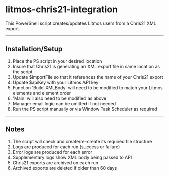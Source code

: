 # litmos-chris21-integration

This PowerShell script creates/updates Litmos users from a Chris21 XML export.

------------------------
Installation/Setup
------------------------

1. Place the PS script in your desired location
2. Insure that Chris21 is generating an XML export file in same location as the script
3. Update $importFile so that it references the name of your Chris21 export
4. Update $apiKey with your Litmos API key
5. Function 'Build-XMLBody' will need to be modified to match your Litmos elements and element order
6. 'Main' will also need to be modified as above
7. Manager email logic can be omitted if not needed 
8. Run the PS script manually or via Window Task Scheduler as required

------------------------
Notes
------------------------
1. The script will check and create/re-create its required file structure
2. Logs are produced for each run (success or failure)
3. Error logs are produced for each error
4. Supplementary logs show XML body being passed to API
5. Chris21 exports are archived on each run
6. Archived exports are deleted if older than 60 days
